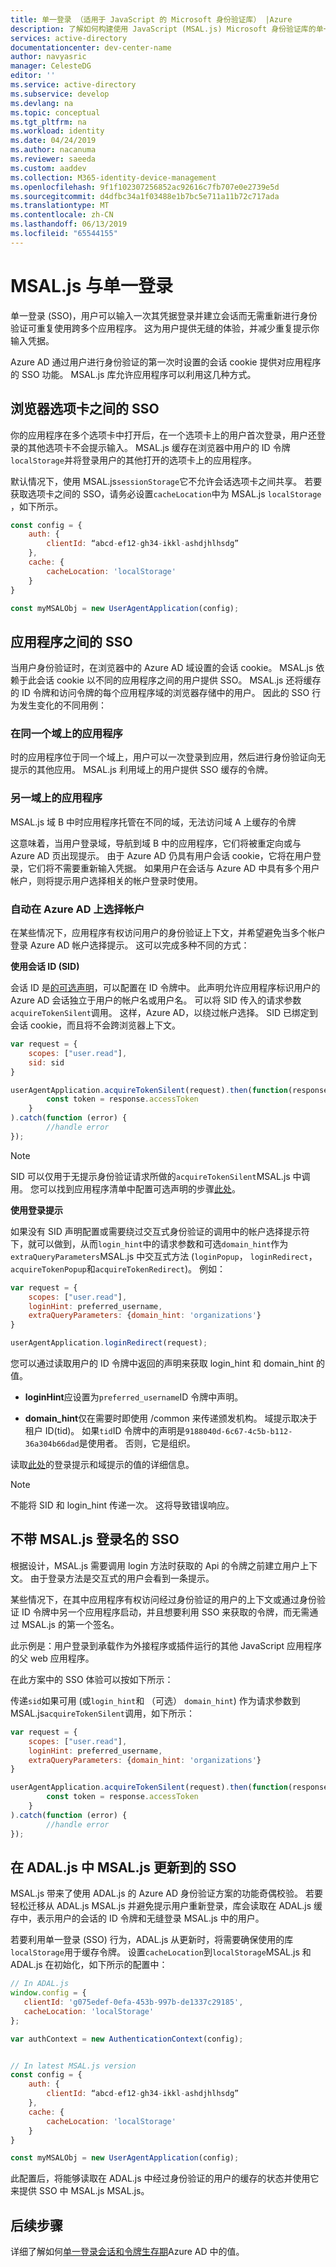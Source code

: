 ```yaml
---
title: 单一登录 （适用于 JavaScript 的 Microsoft 身份验证库） |Azure
description: 了解如何构建使用 JavaScript (MSAL.js) Microsoft 身份验证库的单一登录体验。
services: active-directory
documentationcenter: dev-center-name
author: navyasric
manager: CelesteDG
editor: ''
ms.service: active-directory
ms.subservice: develop
ms.devlang: na
ms.topic: conceptual
ms.tgt_pltfrm: na
ms.workload: identity
ms.date: 04/24/2019
ms.author: nacanuma
ms.reviewer: saeeda
ms.custom: aaddev
ms.collection: M365-identity-device-management
ms.openlocfilehash: 9f1f102307256852ac92616c7fb707e0e2739e5d
ms.sourcegitcommit: d4dfbc34a1f03488e1b7bc5e711a11b72c717ada
ms.translationtype: MT
ms.contentlocale: zh-CN
ms.lasthandoff: 06/13/2019
ms.locfileid: "65544155"
---
```

# <a name="single-sign-on-with-msaljs"></a>MSAL.js 与单一登录

单一登录 (SSO)，用户可以输入一次其凭据登录并建立会话而无需重新进行身份验证可重复使用跨多个应用程序。 这为用户提供无缝的体验，并减少重复提示你输入凭据。

Azure AD 通过用户进行身份验证的第一次时设置的会话 cookie 提供对应用程序的 SSO 功能。 MSAL.js 库允许应用程序可以利用这几种方式。

## <a name="sso-between-browser-tabs"></a>浏览器选项卡之间的 SSO

你的应用程序在多个选项卡中打开后，在一个选项卡上的用户首次登录，用户还登录的其他选项卡不会提示输入。 MSAL.js 缓存在浏览器中用户的 ID 令牌`localStorage`并将登录用户的其他打开的选项卡上的应用程序。

默认情况下，使用 MSAL.js`sessionStorage`它不允许会话选项卡之间共享。 若要获取选项卡之间的 SSO，请务必设置`cacheLocation`中为 MSAL.js `localStorage` ，如下所示。

```javascript
const config = {
    auth: {
        clientId: “abcd-ef12-gh34-ikkl-ashdjhlhsdg”
    },
    cache: {
        cacheLocation: 'localStorage'
    }
}

const myMSALObj = new UserAgentApplication(config);
```

## <a name="sso-between-apps"></a>应用程序之间的 SSO

当用户身份验证时，在浏览器中的 Azure AD 域设置的会话 cookie。 MSAL.js 依赖于此会话 cookie 以不同的应用程序之间的用户提供 SSO。 MSAL.js 还将缓存的 ID 令牌和访问令牌的每个应用程序域的浏览器存储中的用户。 因此的 SSO 行为发生变化的不同用例：  

### <a name="applications-on-the-same-domain"></a>在同一个域上的应用程序

时的应用程序位于同一个域上，用户可以一次登录到应用，然后进行身份验证向无提示的其他应用。 MSAL.js 利用域上的用户提供 SSO 缓存的令牌。

### <a name="applications-on-different-domain"></a>另一域上的应用程序

MSAL.js 域 B 中时应用程序托管在不同的域，无法访问域 A 上缓存的令牌

这意味着，当用户登录域，导航到域 B 中的应用程序，它们将被重定向或与 Azure AD 页出现提示。 由于 Azure AD 仍具有用户会话 cookie，它将在用户登录，它们将不需要重新输入凭据。 如果用户在会话与 Azure AD 中具有多个用户帐户，则将提示用户选择相关的帐户登录时使用。

### <a name="automatically-select-account-on-azure-ad"></a>自动在 Azure AD 上选择帐户

在某些情况下，应用程序有权访问用户的身份验证上下文，并希望避免当多个帐户登录 Azure AD 帐户选择提示。  这可以完成多种不同的方式：

**使用会话 ID (SID)**

会话 ID 是[的可选声明](active-directory-optional-claims.md)，可以配置在 ID 令牌中。 此声明允许应用程序标识用户的 Azure AD 会话独立于用户的帐户名或用户名。 可以将 SID 传入的请求参数`acquireTokenSilent`调用。 这样，Azure AD，以绕过帐户选择。 SID 已绑定到会话 cookie，而且将不会跨浏览器上下文。

```javascript
var request = {
    scopes: ["user.read"],
    sid: sid
}

userAgentApplication.acquireTokenSilent(request).then(function(response) {
        const token = response.accessToken
    }
).catch(function (error) {  
        //handle error
});
```

> [!Note]
> SID 可以仅用于无提示身份验证请求所做的`acquireTokenSilent`MSAL.js 中调用。
您可以找到应用程序清单中配置可选声明的步骤[此处](active-directory-optional-claims.md)。

**使用登录提示**

如果没有 SID 声明配置或需要绕过交互式身份验证的调用中的帐户选择提示符下，就可以做到，从而`login_hint`中的请求参数和可选`domain_hint`作为`extraQueryParameters`MSAL.js 中交互式方法 (`loginPopup`， `loginRedirect`，`acquireTokenPopup`和`acquireTokenRedirect`)。 例如：

```javascript
var request = {
    scopes: ["user.read"],
    loginHint: preferred_username,
    extraQueryParameters: {domain_hint: 'organizations'}
}

userAgentApplication.loginRedirect(request);
```

您可以通过读取用户的 ID 令牌中返回的声明来获取 login_hint 和 domain_hint 的值。

* **loginHint**应设置为`preferred_username`ID 令牌中声明。

* **domain_hint**仅在需要时即使用 /common 来传递颁发机构。 域提示取决于租户 ID(tid)。  如果`tid`ID 令牌中的声明是`9188040d-6c67-4c5b-b112-36a304b66dad`是使用者。 否则，它是组织。

读取[此处](v2-oauth2-implicit-grant-flow.md)的登录提示和域提示的值的详细信息。

> [!Note]
> 不能将 SID 和 login_hint 传递一次。 这将导致错误响应。

## <a name="sso-without-msaljs-login"></a>不带 MSAL.js 登录名的 SSO

根据设计，MSAL.js 需要调用 login 方法时获取的 Api 的令牌之前建立用户上下文。 由于登录方法是交互式的用户会看到一条提示。

某些情况下，在其中应用程序有权访问经过身份验证的用户的上下文或通过身份验证 ID 令牌中另一个应用程序启动，并且想要利用 SSO 来获取的令牌，而无需通过 MSAL.js 的第一个签名。

此示例是：用户登录到承载作为外接程序或插件运行的其他 JavaScript 应用程序的父 web 应用程序。

在此方案中的 SSO 体验可以按如下所示：

传递`sid`如果可用 (或`login_hint`和 （可选） `domain_hint`) 作为请求参数到 MSAL.js`acquireTokenSilent`调用，如下所示：

```javascript
var request = {
    scopes: ["user.read"],
    loginHint: preferred_username,
    extraQueryParameters: {domain_hint: 'organizations'}
}

userAgentApplication.acquireTokenSilent(request).then(function(response) {
        const token = response.accessToken
    }
).catch(function (error) {  
        //handle error
});
```

## <a name="sso-in-adaljs-to-msaljs-update"></a>在 ADAL.js 中 MSAL.js 更新到的 SSO

MSAL.js 带来了使用 ADAL.js 的 Azure AD 身份验证方案的功能奇偶校验。 若要轻松迁移从 ADAL.js MSAL.js 并避免提示用户重新登录，库会读取在 ADAL.js 缓存中，表示用户的会话的 ID 令牌和无缝登录 MSAL.js 中的用户。  

若要利用单一登录 (SSO) 行为，ADAL.js 从更新时，将需要确保使用的库`localStorage`用于缓存令牌。 设置`cacheLocation`到`localStorage`MSAL.js 和 ADAL.js 在初始化，如下所示的配置中：


```javascript
// In ADAL.js
window.config = {
   clientId: 'g075edef-0efa-453b-997b-de1337c29185',
   cacheLocation: 'localStorage'
};

var authContext = new AuthenticationContext(config);


// In latest MSAL.js version
const config = {
    auth: {
        clientId: “abcd-ef12-gh34-ikkl-ashdjhlhsdg”
    },
    cache: {
        cacheLocation: 'localStorage'
    }
}

const myMSALObj = new UserAgentApplication(config);
```

此配置后，将能够读取在 ADAL.js 中经过身份验证的用户的缓存的状态并使用它来提供 SSO 中 MSAL.js MSAL.js。

## <a name="next-steps"></a>后续步骤

详细了解如何[单一登录会话和令牌生存期](active-directory-configurable-token-lifetimes.md)Azure AD 中的值。
